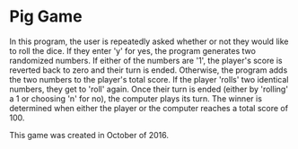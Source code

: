 # Pig Game

In this program, the user is repeatedly asked whether or not they would like to roll the dice. If they enter 'y' for yes, the program generates two randomized numbers. If either of the numbers are '1', the player's score is reverted back to zero and their turn is ended. Otherwise, the program adds the two numbers to the player's total score. If the player 'rolls' two identical numbers, they get to 'roll' again. Once their turn is ended (either by 'rolling' a 1 or choosing 'n' for no), the computer plays its turn. The winner is determined when either the player or the computer reaches a total score of 100.

This game was created in October of 2016.
